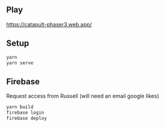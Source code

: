 ## Play

https://catapult-phaser3.web.app/

## Setup

```bash
yarn
yarn serve
```

## Firebase

Request access from Russell (will need an email google likes)

```bash
yarn build
firebase login 
firebase deploy
```
